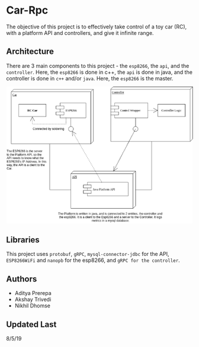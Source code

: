 # Car-Rpc
The objective of this project is to effectively take control of a toy car (RC), with a platform API and controllers, and give it infinite range. 

## Architecture
There are 3 main components to this project - the `esp8266`, the `api`, and the `controller`. Here, the `esp8266` is done in c++, the
`api` is done in java, and the controller is done in `c++` and/or `java`. Here, the `esp8266` is the master.

![Alt text](https://raw.githubusercontent.com/adiprerepa/Car-Rpc/master/Untitled%20Diagram.png)

## Libraries
This project uses `protobuf`, `gRPC`, `mysql-connector-jdbc` for the API, `ESP8266WiFi` and `nanopb` for the esp8266, and `gRPC for the controller`.

## Authors
 - Aditya Prerepa
 - Akshay Trivedi
 - Nikhil Dhomse
 
## Updated Last
8/5/19
